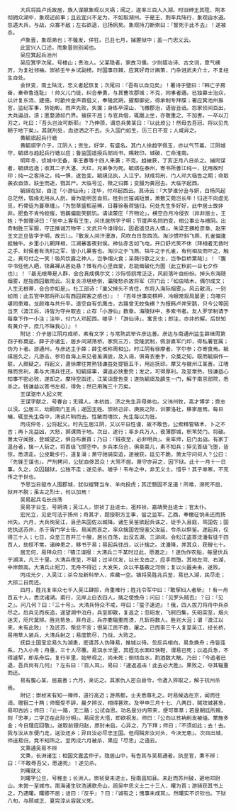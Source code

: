 <!-- { "loadSidebar": true } -->
        大兵将捣卢氏故居，族人谋献象观以灭祸；闻之，遂率三百人入湖。时旧绅王其陞、荆本彻拥众湖中，象观述前事；且云宜兴不足为，不如取湖州。于是王、荆率兵陆行，象观由水道。忽遇大兵，与战，众寡不敌；左右欲退，已扬帆矣。象观持刀断索曰：『誓死于此不去』！遂被杀。
        卢象晋，象观弟也；不薙发，佯狂。已丑七月，捕置狱中；盖一门忠义云。
        此宜兴人口述，而象晋则别闻也。
        吴应箕起兵池州
        吴应箕字次尾，号楼山；贵池人。父某隐者，家故习儒。少则猎冶诗、古文词，意气横厉，为复社领袖。崇祯壬午乡试副榜。时国事日棘，应箕好奇计画策，门杂进武夫介士，不复经生自处。
        会世变，南土陆沈，忠义者起恢复；次尾曰：『吾有以自见矣』！署诗于壁曰：『韩亡子房奋，秦帝鲁连耻』！帅义儿门徒，纠合拳勇，与其曹攻郡城；不克，同事者遁。已独募士治众，以计复东流、建德。时歙州金声首倡义，奉隆武朔，擢都御史，得承制专拜牒；署应箕池州推官，监纪军事，势始彰。而声先败，失援；身练卒深山，飞檄郡治，语皆丑诋。怨家侦间百出，大兵逼战，溃；匿婺源祁门界。被获不屈；与官兵偕，辄踞上坐，亦敬重之、不加害。一卒以刀刃之，叱曰：『吾头岂汝可断耶』？乃伸颈，谓总兵黄某曰：『以此烦公！然毋去吾冠，将以见先朝于地下矣』。其就刑处，血迹洒之不去。头入国门如生，历三日不变；人咸异之。
        黄毓祺起兵行塘
        黄毓祺字介子，江阴人；贡生。好学，有盛名。其门人徐趋字佩玉，亦以气节着。江阴城守，毓祺与趋起兵行塘以应；鲁监国遥授兵部尚书，赐敕印。城破，亡命淮南。
        明年冬，侦城中无备，率王春等十四人来袭；不克。趋被获，丁亥正月八日杀之。捕同谋者，毓祺远逸；收其二子大湛、大红，兄弟争为死。毓祺在泰州，寄书所善江纯一，犹用故时印；纯一之客持之。纯一惧，遂告变。毓祺见执，入江宁。狱成将刑，门人邓大临告之期；命取袭衣自敛，趺坐而逝，戮其尸。大临号泣，赎之归葬；变服为黄冠去。大临字起西。
        毓祺在狱，自注「小游仙诗」；注毕，付邓起西云。其诗云：『大梦谁分丑与妍，白杨风起总茫然，瓠缘无用从人剖，膏为能明苦自煎。桂折兰摧诚短景，萧敷艾菀岂长年！归途不向虚无觅，朽骨徒为蔓草缠』。『为愁草盛稻苗稀，日暮徐看荷锸归。何处先生多好好，此中居士故非非。肥鱼不肯怜蛟瘦，饱鷃偏能笑鹤饥。请读蒙庄「齐物论」，横空白月冷侵衣（非非居士，王姓；予尝赠诗曰：「坐中上客有王生，问讯居然字子明；节度声名同豹变，相公事业与槐阴。出奇制胜三军服，守正推诚万物平；文武只今谁得似，因君遥见古人情」。朱梁王銕枪彦章、赵宋王文正旦皆字子明，故云）』。『散发人间汗漫游，风吹白日忽西流。淘沙惯吓斜飞燕，孔雀偏逢抵触牛。乡里小儿朝拜相，江湖暴客夜封侯。神仙赤舌如飞电，开口舒光笑不休（拜相者无救时之手、封侯者有洗村之军，皆小儿暴客也。淘沙之于飞燕、牯牛之于孔雀，有何相及而吓之、触之，真可付之一笑！吸风饮露之神人，岂争烟火食；采薇行歌之义士，岂争巨桥粟哉）』！『腹中书任他人晒，犊鼻褌从甚处悬？惟有丹心坚自爱，忍能凿破化为图（此立秋前一日七夕作也）』！『最无根蒂是人群，会合真成偶尔文；沙际惊鸥常泛泛，风前落叶自纷纷。掉头东海随烟雾，屈指西园散雨云。况复炎凉堪绝倒，灞陵愁杀故将军（宗门云：「如虫啮木，偶尔成文；人生无根蒂，会合亦如是」。杜工部诗：「巢父掉头不肯住，东将入海际烟雾」。风云散流，一别如雨；此五官中郎将所以有西园宾客之感也）』！『百年世事奕棋枰，冷眼常观局屡更；乌喙只堪同患难，龙颜难与共升平。遥空自有饥鹰击，古路曾无蛟兔横？为报韩卢并宋鹊，只今公等因当烹（渡江后，诗皆为守弁取去；止存「小游仙」数章。海陵狱中，多索书者。友人罗学制请予每章下作一小注；注毕，付门人邓起西。嗟乎！「游仙诗」，寓言也；即注，亦非的解。后世知有黄介子，庶几不昧我心）』！
        附记：介子居江阴月成桥，素有文学；与常熟武举许彦达善。彦达与南通州监生薛继周第四子称莫逆。薛子亦诸生，居乡间湖荡桥。家赀三万，受隆武制，佩浙直军门印，得私署官属；伪为卜者。游通州，与彦达主于薛；薛生改称周相公。时江阴有徐摩者，字尔参；亦寄食焉。毓祺居久之，凡游击、参将自海上来见者虽满装，及入谒，俱青衣垂手，众莫之知。既而毓祺作一联，人颇疑之。将起义，遣徐摩往常熟钱谦益处提银五千，用巡抚印。摩又与徽州江某善。江嗜赌而贪利，素与大清兵往还。知毓祺事，谓返必挟重赀；发之，可得厚利。及至常熟，钱谦益心知事不密必败，遂却之。摩持空函还，江某诣营告变；遂执毓祺及薜生一门，解于南京部院，悉杀之。钱谦益以答书左袒，得免；然已用贿三十万矣。
        王谋驱市人起义死
        王谋字献之，号春台；无锡人。本杭姓，济之先生异母弟也。父讳州牧，高才博学；赍志以没。公居三，幼嗣南门王氏；遂因王姓。崇祯己卯、庚辰之际，训蒙洛社，移家居焉。每日晡，辄至先生斋中，清谈片晌而去。性敏而嗜饮，先生每以为狂。
        丙戌仲冬，公将起义。时先生居江阴，又以平日性谨，故不敢告。公索精管辂术，卜之不吉；再卜兆益凶，大怒，掷课筒于地。次日，遂行；率乡兵万人，夜薄郡城，积苇焚门，将破。萧太守闻报，登城望之，俱白布裹首；乃曰：『贼夜至，必非明兵』。亲率师，启门出战。有家丁温台者，擒一人斩之，将首级飞掷空中。乡兵本乌合，俱卖菜儿，素不知兵；猝见首级飞堕，皆惊，悉溃走。公皮靴步行，道复滑；萧守驰骑突追，遂被获。廷见不跪，萧太守问何人？公曰：『先锋王谋也』。严刑拷问，公犹自侈其众！大骂不屈。萧守亦异之，因下狱。此十一月十一日事。久之，众囚越狱，公独不走；遂见杀。嗟乎！韦布之中，非无义士。惜乎！其子单寒，不克传之于世也。
        予思当日驱市人围郡城，犹似螳臂当车、羊肉投虎；其迂戆固不足道！所难，濒死不屈、狱开不脱；虽古之烈士，何以加焉！
        吴易起兵屯长白荡
        吴易字日生，号朔清；吴江人，崇祯丁丑进士。祖邦祯，嘉靖癸丑进士；官太仆。
        宏光立，见史可法于扬州；奇其才，题授职方主事，留之监军。乙酉，奉檄征饷未还而扬州失。六月，大兵徇吴江，县丞朱国佐以城降。诸生吴鉴欲起兵诛之，徒手入县庭，骂国佐；国佐执送苏州，杀于胥门学士街。易闻而哀之，率众擒国佐授鉴父汝延，令杀以祭鉴。遂起兵，仅得三十人；七日，众至三百并三十艘，居长白荡，出没五湖、三泖间。会松江盗首沈潘有徒千四百人，劫掠不常。诸绅患之，移书于易；易起兵往战，以计擒之。沈潘降，并其众，获艘七十。
        居无何，易拜众曰：『镇江谍报：大清兵二千某时过此，愿邀之』！遂伪作农船，每里伏兵于湖滨，凡三十里。大清兵夜至，不疑；过半伏发，以长戈击之，应手而堕。其地左河、右湖，中岸颇高。大清兵止短刀，无舟不得近；大发矢，众以平基蔽之河侧；复以火器夹击，遂败。
        丙戌元夕，入吴江；杀令及新科举人，库藏一空。镇将吴胜兆兵至，易已入湖，民尽走；大掠二日而还。
        四月，胜兆复率众七千入吴江肆掠，舟重难行；胜兆令军中曰：『敢挈妇人者斩』！有一舟百五十人，悉沈诸湖。甫行，见岸上白衣四人，擒之使挽舟；问曰：『见罗头贼否』？曰：『见之』。问几何？曰：『三十号』。大清兵恃众不戒，呼曰：『蛮子速进』！俄，四人拔刀将舟中兵杀尽之。后兵见而疾追，遥望湖中泊舟，兵至即散，复返之；忽砲发，飞舸四集，矢砲突至，烟火迷天，咫尺莫辨。胜兆势急，弃舟走，兵亦委辎重而溃，凡斩将数人。胜兆大沮；谓『渡江以来，未有此败』！及还苏，惭忿不言；恨吴江民不救，屠之。已而率三千人复至吴江，经长桥，易用草人装兵，大清兵射之；易度箭尽，乃战，大败之。
        抚臣土国宝忿易久为湖患，密遣苏人伪降易，推城以待。忽反兵相向，易急换舟；舟皆连系，乃入小舟；舟重，三十人尽覆。易泅水半里，其姪见水面红快鞋，谓易已死；以追兵急，不得遽挈，即系舟后。复行半里，始举视之，尚未死；倒倾血水，酌酒数大觥。乃曰：『今追者已退，吾兵尚有几何』？左右曰：『百人耳』。易曰：『速返追击！此去必大胜』。果败之，夺其辎重而还。
        易有腹心某，居嘉善；六月，亲访之。其家仇人密白县令，令遣入猝取之，解于杭州杀焉。
        附记：崇桢末有知一禅师，道行高迈；游燕都，士夫悉尊礼之。时易候选在京，闻而往谒，赠银二十两；师慨受不辞，晨夕辨议，相得甚欢。及甲申三月十七、八两日，贼攻城甚急，易叩吉凶；师曰：『止一路，无二路；公试自思。功名是分内带来，便可草草；若是朝廷所赐，则「忠孝」二字正在此际分明』。易闻言大悟，即欲祝发。师曰：『公向以贫衲削发被缁，蒙施多金；今日理应回敬』。遂取前银归赵，原封未启。心异之，乃下拜；师曰；『不须如此；去！去。我与汝从东便门走，送汝还乡；异日汝必尽忠王国。但闯贼非汝对头，今决无患』。次日出城，师送易归，竟不知所之。至丙戌六月被杀，果应「尽忠」之语云。
        文秉通吴易不辨
        文秉，长洲诸生；相国文震孟仲子。隐居山中，有告其与吴易通者。执至官，秉不辨；曰：『不敢辱吾父，愿速死』！遂见杀。
        刘曙就义
        刘曙字公旦，号稚圭；长洲人。崇祯癸未进士，授南昌知县。未赴而苏州破，避地邓尉山，未尝一至城市。南海诸生钦浩通款舟山，疏吴中忠义士二十三人，曙为首；游骑获其书上之，乃逮曙。曙膝不屈；诘曰：『反乎』？曰：『诚有之；愧事未成耳』。然曙实不识钦也。下狱八旬，与顾咸正、夏完淳从容就义死。
